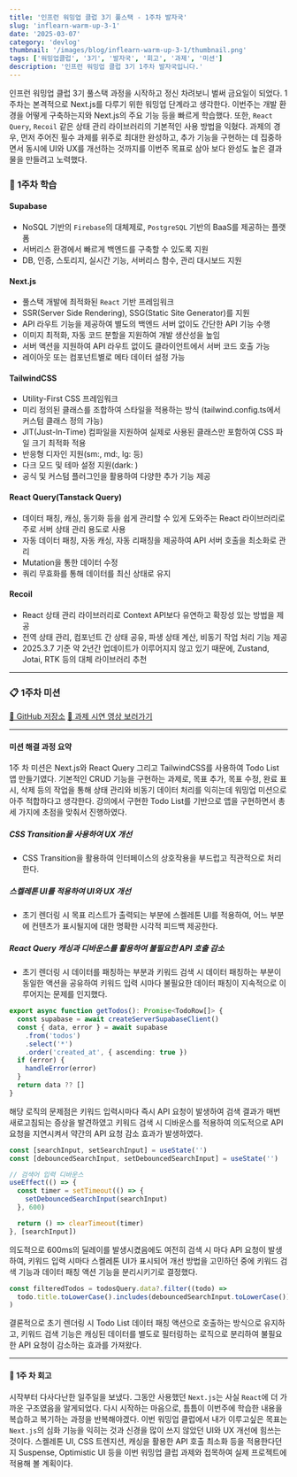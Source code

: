 ```yaml
---
title: '인프런 워밍업 클럽 3기 풀스택 - 1주차 발자국'
slug: 'inflearn-warm-up-3-1'
date: '2025-03-07'
category: 'devlog'
thumbnail: '/images/blog/inflearn-warm-up-3-1/thumbnail.png'
tags: ['워밍업클럽', '3기', '발자국', '회고', '과제', '미션']
description: '인프런 워밍업 클럽 3기 1주차 발자국입니다.'
---
```


인프런 워밍업 클럽 3기 풀스택 과정을 시작하고 정신 차려보니 벌써 금요일이 되었다.
1주차는 본격적으로 Next.js를 다루기 위한 워밍업 단계라고 생각한다. 이번주는 개발 환경을 어떻게 구축하는지와 Next.js의 주요 기능 등을 빠르게 학습했다. 또한, `React Query`, `Recoil` 같은 상태 관리 라이브러리의 기본적인 사용 방법을 익혔다.
과제의 경우, 먼저 주어진 필수 과제를 위주로 최대한 완성하고, 추가 기능을 구현하는 데 집중하면서 동시에 UI와 UX를 개선하는 것까지를 이번주 목표로 삼아 보다 완성도 높은 결과물을 만들려고 노력했다.

### 📝 1주차 학습

#### Supabase

- NoSQL 기반의 `Firebase`의 대체제로, `PostgreSQL` 기반의 BaaS를 제공하는 플랫폼
- 서버리스 환경에서 빠르게 백엔드를 구축할 수 있도록 지원
- DB, 인증, 스토리지, 실시간 기능, 서버리스 함수, 관리 대시보드 지원

#### Next.js

- 풀스택 개발에 최적화된 `React` 기반 프레임워크
- SSR(Server Side Rendering), SSG(Static Site Generator)를 지원
- API 라우트 기능을 제공하여 별도의 백엔드 서버 없이도 간단한 API 기능 수행
- 이미지 최적화, 자동 코드 분할을 지원하여 개발 생산성을 높임
- 서버 액션을 지원하여 API 라우트 없이도 클라이언트에서 서버 코드 호출 가능
- 레이아웃 또는 컴포넌트별로 메타 데이터 설정 가능

#### TailwindCSS

- Utility-First CSS 프레임워크
- 미리 정의된 클래스를 조합하여 스타일을 적용하는 방식 (tailwind.config.ts에서 커스텀 클래스 정의 가능)
- JIT(Just-In-Time) 컴파일을 지원하여 실제로 사용된 클래스만 포함하여 CSS 파일 크기 최적화 적용
- 반응형 디자인 지원(sm:, md:, lg: 등)
- 다크 모드 및 테마 설정 지원(dark: )
- 공식 및 커스텀 플러그인을 활용하여 다양한 추가 기능 제공

#### React Query(Tanstack Query)

- 데이터 패칭, 캐싱, 동기화 등을 쉽게 관리할 수 있게 도와주는 React 라이브러리로 주로 서버 상태 관리 용도로 사용
- 자동 데이터 패칭, 자동 캐싱, 자동 리패칭을 제공하여 API 서버 호출을 최소화로 관리
- Mutation을 통한 데이터 수정
- 쿼리 무효화를 통해 데이터를 최신 상태로 유지

#### Recoil

- React 상태 관리 라이브러리로 Context API보다 유연하고 확장성 있는 방법을 제공
- 전역 상태 관리, 컴포넌트 간 상태 공유, 파생 상태 계산, 비동기 작업 처리 기능 제공
- 2025.3.7 기준 약 2년간 업데이트가 이루어지지 않고 있기 때문에, Zustand, Jotai, RTK 등의 대체 라이브러리 추천

---

### 📋 1주차 미션

[💬 GitHub 저장소](https://github.com/mynolog/inflearn-warmup-3-1-todos)
[🚀 과제 시연 영상 보러가기](https://youtu.be/dMRzbDt6sh0?si=OWkyggfobek9yS7F)

---

#### 미션 해결 과정 요약

1주 차 미션은 Next.js와 React Query 그리고 TailwindCSS를 사용하여 Todo List 앱 만들기였다. 기본적인 CRUD 기능을 구현하는 과제로, 목표 추가, 목표 수정, 완료 표시, 삭제 등의 작업을 통해 상태 관리와 비동기 데이터 처리를 익히는데 워밍업 미션으로 아주 적합하다고 생각한다. 강의에서 구현한 Todo List를 기반으로 앱을 구현하면서 총 세 가지에 초점을 맞춰서 진행하였다.

##### CSS Transition을 사용하여 UX 개선

- CSS Transition을 활용하여 인터페이스의 상호작용을 부드럽고 직관적으로 처리한다.

##### 스켈레톤 UI를 적용하여 UI와 UX 개선

- 초기 렌더링 시 목표 리스트가 출력되는 부분에 스켈레톤 UI를 적용하여, 어느 부분에 컨텐츠가 표시될지에 대한 명확한 시각적 피드백 제공한다.

##### React Query 캐싱과 디바운스를 활용하여 불필요한 API 호출 감소

- 초기 렌더링 시 데이터를 패칭하는 부분과 키워드 검색 시 데이터 패칭하는 부분이 동일한 액션을 공유하여 키워드 입력 시마다 불필요한 데이터 패칭이 지속적으로 이루어지는 문제를 인지했다.

```typescript
export async function getTodos(): Promise<TodoRow[]> {
  const supabase = await createServerSupabaseClient()
  const { data, error } = await supabase
    .from('todos')
    .select('*')
    .order('created_at', { ascending: true })
  if (error) {
    handleError(error)
  }
  return data ?? []
}
```

해당 로직의 문제점은 키워드 입력시마다 즉시 API 요청이 발생하여 검색 결과가 매번 새로고침되는 증상을 발견하였고 키워드 검색 시 디바운스를 적용하여 의도적으로 API 요청을 지연시켜서 약간의 API 요청 감소 효과가 발생하였다.

```typescript
const [searchInput, setSearchInput] = useState('')
const [debouncedSearchInput, setDebouncedSearchInput] = useState('')

// 검색어 입력 디바운스
useEffect(() => {
  const timer = setTimeout(() => {
    setDebouncedSearchInput(searchInput)
  }, 600)

  return () => clearTimeout(timer)
}, [searchInput])
```

의도적으로 600ms의 딜레이를 발생시켰음에도 여전히 검색 시 마다 API 요청이 발생하여, 키워드 입력 시마다 스켈레톤 UI가 표시되어 개선 방법을 고민하던 중에 키워드 검색 기능과 데이터 패칭 액션 기능을 분리시키기로 결정했다.

```typescript
const filteredTodos = todosQuery.data?.filter((todo) =>
  todo.title.toLowerCase().includes(debouncedSearchInput.toLowerCase()),
)
```

결론적으로 초기 렌더링 시 Todo List 데이터 패칭 액션으로 호출하는 방식으로 유지하고, 키워드 검색 기능은 캐싱된 데이터를 별도로 필터링하는 로직으로 분리하여 불필요한 API 요청이 감소하는 효과를 가져왔다.

---

#### 👀 1주 차 회고

시작부터 다사다난한 일주일을 보냈다. 그동안 사용했던 `Next.js`는 사실 `React`에 더 가까운 구조였음을 알게되었다. 다시 시작하는 마음으로, 틈틈이 이번주에 학습한 내용을 복습하고 복기하는 과정을 반복해야겠다.
이번 워밍업 클럽에서 내가 이루고싶은 목표는 `Next.js`의 심화 기능을 익히는 것과 신경을 많이 쓰지 않았던 UI와 UX 개선에 힘쓰는 것이다.
스켈레톤 UI, CSS 트렌지션, 캐싱을 활용한 API 호출 최소화 등을 적용한다던지 Suspense, Optimistic UI 등을 이번 워밍업 클럽 과제와 접목하여 실제 프로젝트에 적용해 볼 계획이다.
